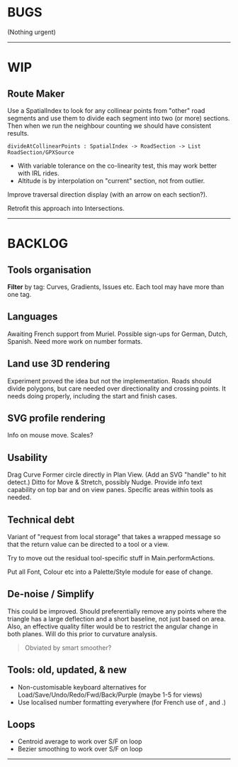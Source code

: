 
# BUGS

(Nothing urgent)

--- 

# WIP

## Route Maker

Use a SpatialIndex to look for any collinear points from "other" road segments and use them
to divide each segment into two (or more) sections. Then when we run the neighbour counting
we should have consistent results.

    divideAtCollinearPoints : SpatialIndex -> RoadSection -> List RoadSection/GPXSource

- With variable tolerance on the co-linearity test, this may work better with IRL rides.
- Altitude is by interpolation on "current" section, not from outlier.

Improve traversal direction display (with an arrow on each section?).

Retrofit this approach into Intersections.

---

# BACKLOG

## Tools organisation

**Filter** by tag: Curves, Gradients, Issues etc. Each tool may have more than one tag.

## Languages

Awaiting French support from Muriel.
Possible sign-ups for German, Dutch, Spanish.
Need more work on number formats.

## Land use 3D rendering

Experiment proved the idea but not the implementation.
Roads should divide polygons, but care needed over directionality and crossing points.
It needs doing properly, including the start and finish cases.

## SVG profile rendering

Info on mouse move.
Scales?

## Usability

Drag Curve Former circle directly in Plan View. (Add an SVG "handle" to hit detect.)
Ditto for Move & Stretch, possibly Nudge.
Provide info text capability on top bar and on view panes.
Specific areas within tools as needed.

## Technical debt

Variant of "request from local storage" that takes a wrapped message so that the return value
can be directed to a tool or a view.

Try to move out the residual tool-specific stuff in Main.performActions.

Put all Font, Colour etc into a Palette/Style module for ease of change.

## De-noise / Simplify

This could be improved. Should preferentially remove any points where the triangle has a large
deflection and a short baseline, not just based on area. Also, an effective quality filter
would be to restrict the angular change in both planes. Will do this prior to curvature analysis.
> Obviated by smart smoother?

## Tools: old, updated, & new

- Non-customisable keyboard alternatives for Load/Save/Undo/Redo/Fwd/Back/Purple (maybe 1-5 for views)
- Use localised number formatting everywhere (for French use of , and .)

## Loops

- Centroid average to work over S/F on loop
- Bezier smoothing to work over S/F on loop

 
---
